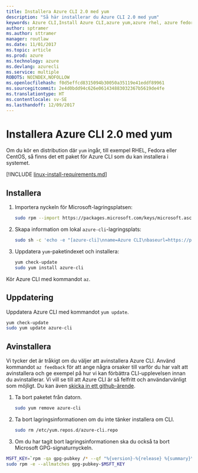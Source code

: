 ```yaml
---
title: Installera Azure CLI 2.0 med yum
description: "Så här installerar du Azure CLI 2.0 med yum"
keywords: Azure CLI,Install Azure CLI,azure yum,azure rhel, azure fedora, azure centos
author: sptramer
ms.author: sttramer
manager: routlaw
ms.date: 11/01/2017
ms.topic: article
ms.prod: azure
ms.technology: azure
ms.devlang: azurecli
ms.service: multiple
ROBOTS: NOINDEX,NOFOLLOW
ms.openlocfilehash: f0d5effcd8315094b30050a35119e41eddf89961
ms.sourcegitcommit: 2e4d0bdd94c626e061434883032367b5619de4fe
ms.translationtype: HT
ms.contentlocale: sv-SE
ms.lasthandoff: 12/09/2017
---
```

# <a name="install-azure-cli-20-with-yum"></a>Installera Azure CLI 2.0 med yum

Om du kör en distribution där `yum` ingår, till exempel RHEL, Fedora eller CentOS, så finns det ett paket för Azure CLI som du kan installera i systemet.

[!INCLUDE [linux-install-requirements.md](includes/linux-install-requirements.md)]

## <a name="install"></a>Installera

1. Importera nyckeln för Microsoft-lagringsplatsen:

   ```bash
   sudo rpm --import https://packages.microsoft.com/keys/microsoft.asc
   ```

2. Skapa information om lokal `azure-cli`-lagringsplats:

   ```bash
   sudo sh -c 'echo -e "[azure-cli]\nname=Azure CLI\nbaseurl=https://packages.microsoft.com/yumrepos/azure-cli\nenabled=1\ngpgcheck=1\ngpgkey=https://packages.microsoft.com/keys/microsoft.asc" > /etc/yum.repos.d/azure-cli.repo'
   ```

3. Uppdatera `yum`-paketindexet och installera:

   ```bash
   yum check-update
   sudo yum install azure-cli
   ```

Kör Azure CLI med kommandot `az`.

## <a name="update"></a>Uppdatering

Uppdatera Azure CLI med kommandot `yum update`.

```bash
yum check-update
sudo yum update azure-cli
```

## <a name="uninstall"></a>Avinstallera

Vi tycker det är tråkigt om du väljer att avinstallera Azure CLI. Använd kommandot `az feedback` för att ange några orsaker till varför du har valt att avinstallera och ge exempel på hur vi kan förbättra CLI-upplevelsen innan du avinstallerar. Vi vill se till att Azure CLI är så felfritt och användarvänligt som möjligt. Du kan även [skicka in ett github-ärende](https://github.com/Azure/azure-cli/issues).

1. Ta bort paketet från datorn.

   ```bash
   sudo yum remove azure-cli
   ```

2. Ta bort lagringsinformationen om du inte tänker installera om CLI.

   ```bash
   sudo rm /etc/yum.repos.d/azure-cli.repo
   ```

3. Om du har tagit bort lagringsinformationen ska du också ta bort Microsoft GPG-signaturnyckeln.

  ```bash
  MSFT_KEY=`rpm -qa gpg-pubkey /* --qf "%{version}-%{release} %{summary}\n" | grep Microsoft | awk '{print $1}'`
  sudo rpm -e --allmatches gpg-pubkey-$MSFT_KEY
  ```
